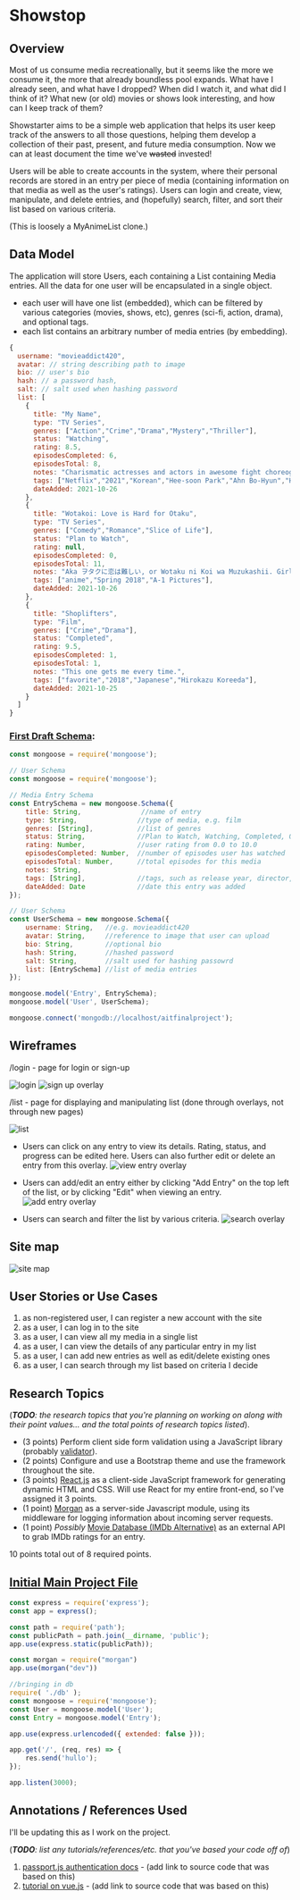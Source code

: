 

# Showstop

## Overview

Most of us consume media recreationally, but it seems like the more we consume it, the more that already boundless pool expands. What have I already seen, and what have I dropped? When did I watch it, and what did I think of it? What new (or old) movies or shows look interesting, and how can I keep track of them? 

Showstarter aims to be a simple web application that helps its user keep track of the answers to all those questions, helping them develop a collection of their past, present, and future media consumption. Now we can at least document the time we've ~~wasted~~ invested!

Users will be able to create accounts in the system, where their personal records are stored in an entry per piece of media (containing information on that media as well as the user's ratings). Users can login and create, view, manipulate, and delete entries, and (hopefully) search, filter, and sort their list based on various criteria.

(This is loosely a MyAnimeList clone.)


## Data Model

The application will store Users, each containing a List containing Media entries. All the data for one user will be encapsulated in a single object.

* each user will have one list (embedded), which can be filtered by various categories (movies, shows, etc), genres (sci-fi, action, drama), and optional tags.
* each list contains an arbitrary number of media entries (by embedding).

```javascript
{
  username: "movieaddict420",
  avatar: // string describing path to image
  bio: // user's bio
  hash: // a password hash,
  salt: // salt used when hashing password
  list: [
    {
	  title: "My Name",
	  type: "TV Series",
	  genres: ["Action","Crime","Drama","Mystery","Thriller"],
	  status: "Watching",
	  rating: 8.5,
	  episodesCompleted: 6,
	  episodesTotal: 8,
	  notes: "Charismatic actresses and actors in awesome fight choreography sequences strung together by a compelling story.",
	  tags: ["Netflix","2021","Korean","Hee-soon Park","Ahn Bo-Hyun","Han So-hee"],
	  dateAdded: 2021-10-26
    },
    {
	  title: "Wotakoi: Love is Hard for Otaku",
	  type: "TV Series",
	  genres: ["Comedy","Romance","Slice of Life"],
	  status: "Plan to Watch",
	  rating: null,
	  episodesCompleted: 0,
	  episodesTotal: 11,
	  notes: "Aka ヲタクに恋は難しい, or Wotaku ni Koi wa Muzukashii. Girlfriend's been pestering me about watching this one.",
	  tags: ["anime","Spring 2018","A-1 Pictures"],
	  dateAdded: 2021-10-26
    },
    {
	  title: "Shoplifters",
	  type: "Film",
	  genres: ["Crime","Drama"],
	  status: "Completed",
	  rating: 9.5,
	  episodesCompleted: 1,
	  episodesTotal: 1,
	  notes: "This one gets me every time.",
	  tags: ["favorite","2018","Japanese","Hirokazu Koreeda"],
	  dateAdded: 2021-10-25
    }
  ]
}
```

### [First Draft Schema](./back-end/src/db.js?raw=true):
```javascript
const mongoose = require('mongoose');

// User Schema
const mongoose = require('mongoose');

// Media Entry Schema
const EntrySchema = new mongoose.Schema({
    title: String,               //name of entry
    type: String,               //type of media, e.g. film
    genres: [String],           //list of genres
    status: String,             //Plan to Watch, Watching, Completed, On Hold, or Dropped
    rating: Number,             //user rating from 0.0 to 10.0
    episodesCompleted: Number,  //number of episodes user has watched
    episodesTotal: Number,      //total episodes for this media
    notes: String,
    tags: [String],             //tags, such as release year, director, actors/actresses, etc
    dateAdded: Date             //date this entry was added
});

// User Schema
const UserSchema = new mongoose.Schema({
    username: String,   //e.g. movieaddict420
    avatar: String,     //reference to image that user can upload
    bio: String,        //optional bio
    hash: String,       //hashed password
    salt: String,       //salt used for hashing passowrd
    list: [EntrySchema] //list of media entries
});

mongoose.model('Entry', EntrySchema);
mongoose.model('User', UserSchema);

mongoose.connect('mongodb://localhost/aitfinalproject');
```

## Wireframes

/login - page for login or sign-up

![login](./ux-design/wireframes/wireframe-login.png?raw=true)
![sign up overlay](./ux-design/wireframes/wireframe-sign-up.png?raw=true)

/list - page for displaying and manipulating list (done through overlays, not through new pages)

![list](./ux-design/wireframes/wireframe-list.png?raw=true)

- Users can click on any entry to view its details. Rating, status, and progress can be edited here. Users can also further edit or delete an entry from this overlay.
![view entry overlay](./ux-design/wireframes/wireframe-view-entry.png?raw=true)

- Users can add/edit an entry either by clicking "Add Entry" on the top left of the list, or by clicking "Edit" when viewing an entry.
![add entry overlay](./ux-design/wireframes/wireframe-add-entry.png?raw=true)

- Users can search and filter the list by various criteria.
![search overlay](./ux-design/wireframes/wireframe-search.png?raw=true)

## Site map

![site map](./ux-design/site-map.png?raw=true)

## User Stories or Use Cases

1. as non-registered user, I can register a new account with the site
2. as a user, I can log in to the site
3. as a user, I can view all my media in a single list
4. as a user, I can view the details of any particular entry in my list
5. as a user, I can add new entries as well as edit/delete existing ones
6. as a user, I can search through my list based on criteria I decide

## Research Topics

(___TODO__: the research topics that you're planning on working on along with their point values... and the total points of research topics listed_).
* (3 points) Perform client side form validation using a JavaScript library (probably [validator](https://github.com/yairEO/validator)).
* (2 points) Configure and use a Bootstrap theme and use the framework throughout the site.
* (3 points) [React.js](https://reactjs.org/) as a client-side JavaScript framework for generating dynamic HTML and CSS. Will use React for my entire front-end, so I've assigned it 3 points.
* (1 point) [Morgan](https://github.com/expressjs/morgan) as a server-side Javascript module, using its middleware for logging information about incoming server requests.
* (1 point) *Possibly* [Movie Database (IMDb Alternative)](https://rapidapi.com/rapidapi/api/movie-database-imdb-alternative) as an external API to grab IMDb ratings for an entry.

10 points total out of 8 required points.


## [Initial Main Project File](./back-end/src/app.js?raw=true) 

```javascript
const express = require('express');
const app = express();

const path = require('path');
const publicPath = path.join(__dirname, 'public');
app.use(express.static(publicPath));

const morgan = require("morgan")
app.use(morgan("dev"))

//bringing in db
require( './db' );
const mongoose = require('mongoose');
const User = mongoose.model('User');
const Entry = mongoose.model('Entry');

app.use(express.urlencoded({ extended: false }));

app.get('/', (req, res) => {
    res.send('hullo');
});

app.listen(3000);
```

## Annotations / References Used

I'll be updating this as I work on the project.

(___TODO__: list any tutorials/references/etc. that you've based your code off of_)

1. [passport.js authentication docs](http://passportjs.org/docs) - (add link to source code that was based on this)
2. [tutorial on vue.js](https://vuejs.org/v2/guide/) - (add link to source code that was based on this)


